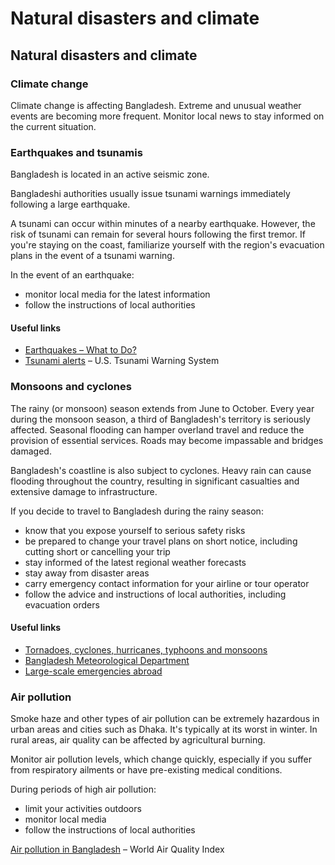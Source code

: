# Natural disasters and climate

## Natural disasters and climate

### Climate change

Climate change is affecting Bangladesh. Extreme and unusual weather events are becoming more frequent. Monitor local news to stay informed on the current situation.

### Earthquakes and tsunamis

Bangladesh is located in an active seismic zone.

Bangladeshi authorities usually issue tsunami warnings immediately following a large earthquake.

A tsunami can occur within minutes of a nearby earthquake. However, the risk of tsunami can remain for several hours following the first tremor. If you're staying on the coast, familiarize yourself with the region's evacuation plans in the event of a tsunami warning.

In the event of an earthquake:

* monitor local media for the latest information
* follow the instructions of local authorities

#### Useful links

* [Earthquakes – What to Do?](https://www.getprepared.gc.ca/cnt/rsrcs/pblctns/rthqks-wtd/index-en.aspx)
* [Tsunami alerts](https://www.tsunami.gov/) – U.S. Tsunami Warning System

### Monsoons and cyclones

The rainy (or monsoon) season extends from June to October. Every year during the monsoon season, a third of Bangladesh's territory is seriously affected. Seasonal flooding can hamper overland travel and reduce the provision of essential services. Roads may become impassable and bridges damaged.

Bangladesh's coastline is also subject to cyclones. Heavy rain can cause flooding throughout the country, resulting in significant casualties and extensive damage to infrastructure.

If you decide to travel to Bangladesh during the rainy season:

* know that you expose yourself to serious safety risks
* be prepared to change your travel plans on short notice, including cutting short or cancelling your trip
* stay informed of the latest regional weather forecasts
* stay away from disaster areas
* carry emergency contact information for your airline or tour operator
* follow the advice and instructions of local authorities, including evacuation orders

#### Useful links

* [Tornadoes, cyclones, hurricanes, typhoons and monsoons](https://travel.gc.ca/travelling/health-safety/hurricanes-typhoons-cyclones-monsoons)
* [Bangladesh Meteorological Department](http://bmd.gov.bd/)
* [Large-scale emergencies abroad](https://travel.gc.ca/assistance/emergency-info/large-scale-emergencies-abroad)

### Air pollution

Smoke haze and other types of air pollution can be extremely hazardous in urban areas and cities such as Dhaka. It's typically at its worst in winter. In rural areas, air quality can be affected by agricultural burning.

Monitor air pollution levels, which change quickly, especially if you suffer from respiratory ailments or have pre-existing medical conditions.

During periods of high air pollution:

* limit your activities outdoors
* monitor local media
* follow the instructions of local authorities

[Air pollution in Bangladesh](https://aqicn.org/city/dhaka) – World Air Quality Index